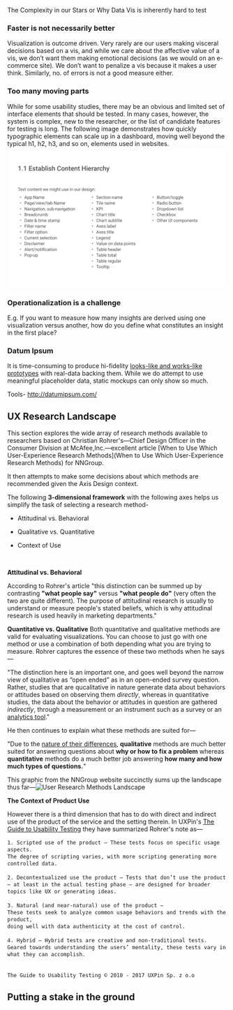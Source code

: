 The Complexity in our Stars or Why Data Vis is inherently hard to test

### Faster is not necessarily better

Visualization is outcome driven. Very rarely are our users making  visceral decisions based on a vis, and while we care about the affective value of a vis, we don’t want them making emotional decisions (as we would on an e-commerce site). We don’t want to penalize a vis because it makes a user think. Similarly, no. of errors is not a good measure either.

### Too many moving parts
While for some usability studies, there may be an obvious and limited set of interface elements that should be tested. In many cases, however, the system is complex, new to the researcher, or the list of candidate features for testing is long. The following image demonstrates how quickly typographic elements can scale up in a dashboard, moving well beyond the typical h1, h2, h3, and so on,  elements used in websites.
![](../Assets/images/Chart-UI-components.png)

### Operationalization is a challenge
E.g. If you want to measure how many insights are derived using one visualization versus another, how do you define what constitutes an insight in the first place? 

### Datum Ipsum

It is time-consuming to produce hi-fidelity [looks-like and works-like prototypes](https://dschool-old.stanford.edu/groups/k12/wiki/e7aa3/Looks_likeWorks_like.html) with real-data backing them. While we do attempt to use meaningful placeholder data,  static mockups can only show so much.

Tools- http://datumipsum.com/



## UX Research Landscape

This section explores the wide array of research methods available to researchers based on Christian Rohrer's—Chief Design Officer in the Consumer Division at McAfee,Inc.—excellent article [When to Use Which User-Experience Research Methods](When to Use Which User-Experience Research Methods) for NNGroup.

It then attempts to make some decisions about which methods are recommended given the Axis Design context.

The following **3-dimensional framework** with the following axes helps us simplify the task of selecting a research method- 

- Attitudinal vs. Behavioral

- Qualitative vs. Quantitative

- Context of Use

  ​


**Attitudinal vs. Behavioral**

According to Rohrer's article "this distinction can be summed up by contrasting **"what people say"** versus **"what people do"** (very often the two are quite different). The purpose of attitudinal research is usually to understand or measure people's stated beliefs, which is why attitudinal research is used heavily in marketing departments."



**Quantitative vs. Qualitative**
Both quantitative and qualitative methods are valid for evaluating visualizations. You can choose to just go with one method or use a combination of both depending what you are trying to measure. Rohrer captures the essence of these two methods when he says—

"The distinction here is an important one, and goes well beyond the narrow view of qualitative as “open ended” as in an open-ended survey question.  Rather, studies that are qucalitative in nature generate data about behaviors or attitudes based on observing them *directly*, whereas in quantitative studies, the data about the behavior or attitudes in question are gathered *indirectly*, through a measurement or an instrument such as a survey or an [analytics tool](https://www.nngroup.com/articles/analytics-user-experience/)." 

He then continues to explain what these methods are suited for—

"Due to the [nature of their differences](http://www.nngroup.com/articles/risks-of-quantitative-studies/), **qualitative** methods are much better suited for answering questions about **why or how to fix a problem** whereas **quantitative** methods do a much better job answering **how many and how much types of questions.**"



This graphic from the NNGroup website succinctly sums up the landscape thus far—![User Research Methods Landscape](https://s3.amazonaws.com/media.nngroup.com/media/editor/2014/10/10/ux-landscape-questions.png)

**The Context of Product Use**

However there is a third dimension that has to do with direct and indirect use of the product of the service and the setting therein. In UXPin's [The Guide to Usability Testing](http://gibbon.co/c/1ada73ea-1f19-450d-bc35-64c6c436bcae/the-guide-to-usability-testing-free-ebook-by-ux) they have summarized Rohrer's note as—

```
1. Scripted use of the product — These tests focus on specific usage aspects.
The degree of scripting varies, with more scripting generating more controlled data.

2. Decontextualized use the product — Tests that don’t use the product
— at least in the actual testing phase — are designed for broader topics like UX or generating ideas.

3. Natural (and near-natural) use of the product — 
These tests seek to analyze common usage behaviors and trends with the product, 
doing well with data authenticity at the cost of control.

4. Hybrid — Hybrid tests are creative and non-traditional tests. 
Geared towards understanding the users’ mentality, these tests vary in what they can accomplish.


The Guide to Usability Testing © 2010 - 2017 UXPin Sp. z o.o 

```




## Putting a stake in the ground
